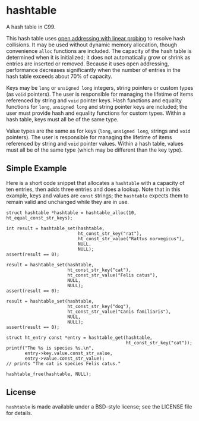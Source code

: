 hashtable
=========

A hash table in C99.

This hash table uses [open addressing with linear probing][1] to resolve hash 
collisions. It may be used without dynamic memory allocation, though 
convenience `alloc` functions are included. The capacity of the hash table is 
determined when it is initialized; it does not automatically grow or shrink as 
entries are inserted or removed. Because it uses open addressing, performance 
decreases significantly when the number of entries in the hash table exceeds 
about 70% of capacity.

Keys may be `long` or `unsigned long` integers, string pointers or custom types 
(as `void` pointers). The user is responsible for managing the lifetime of 
items referenced by string and `void` pointer keys. Hash functions and equality 
functions for `long`, `unsigned long` and string pointer keys are included; the 
user must provide hash and equality functions for custom types. Within a hash 
table, keys must all be of the same type.

Value types are the same as for keys (`long`, `unsigned long`, strings and 
`void` pointers). The user is responsible for managing the lifetime of items
referenced by string and `void` pointer values. Within a hash table, values 
must all be of the same type (which may be different than the key type).

Simple Example
--------------
Here is a short code snippet that allocates a `hashtable` with a capacity of
ten entries, then adds three entries and does a lookup.  Note that in this 
example, keys and values are `const` strings; the `hashtable` expects them to
remain valid and unchanged while they are in use.

    struct hashtable *hashtable = hashtable_alloc(10, ht_equal_const_str_keys);

    int result = hashtable_set(hashtable, 
                               ht_const_str_key("rat"),
                               ht_const_str_value("Rattus norvegicus"),
                               NULL, 
                               NULL);
    assert(result == 0);

    result = hashtable_set(hashtable, 
                           ht_const_str_key("cat"),
                           ht_const_str_value("Felis catus"), 
                           NULL, 
                           NULL);
    assert(result == 0);

    result = hashtable_set(hashtable, 
                           ht_const_str_key("dog"),
                           ht_const_str_value("Canis familiaris"), 
                           NULL, 
                           NULL);
    assert(result == 0);

    struct ht_entry const *entry = hashtable_get(hashtable,
                                                 ht_const_str_key("cat"));
    printf("The %s is species %s.\n",
           entry->key.value.const_str_value, 
           entry->value.const_str_value);
    // prints "The cat is species Felis catus."
    
    hashtable_free(hashtable, NULL);


License
-------
`hashtable` is made available under a BSD-style license; see the LICENSE file 
for details.


[1]: https://en.wikipedia.org/wiki/Hash_table#Open_addressing "Open Addressing"
